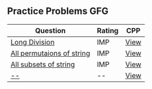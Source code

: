 ## Practice Problems GFG

|Question  | Rating | CPP |                                                
|--------- | ---------- | --- |
|[Long Division](https://practice.geeksforgeeks.org/problems/large-number-division0207/1)|IMP|[View](cpp/long_div.cp)|
|[All permutaions of string](https://practice.geeksforgeeks.org/problems/permutations-of-a-given-string/0#)|IMP|[View](cpp/string_permutations.cp)|
|[All subsets of string](https://www.geeksforgeeks.org/print-subsequences-string/)|IMP|[View](cpp/subsets.cp)|
|[--](--)|--|[View](--)|
